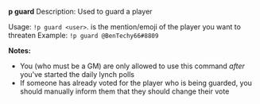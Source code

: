 **p guard**
Description: Used to guard a player

Usage: `!p guard <user>`. <user> is the mention/emoji of the player you want to threaten
Example: `!p guard @BenTechy66#8809`

**Notes:**
 - You (who must be a GM) are only allowed to use this command _after_ you've started the daily lynch polls
 - If someone has already voted for the player who is being guarded, you should manually inform them that they should change their vote
